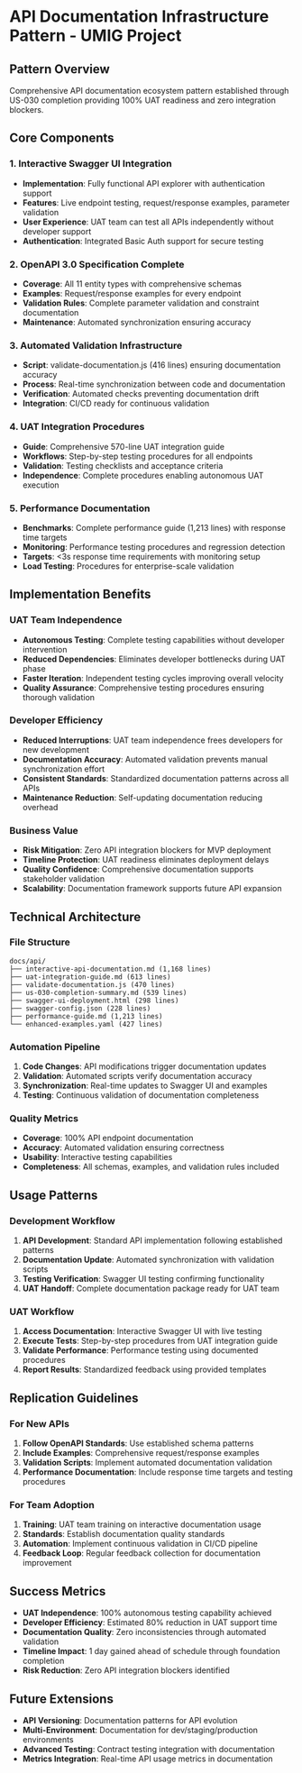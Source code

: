 # API Documentation Infrastructure Pattern - UMIG Project

## Pattern Overview
Comprehensive API documentation ecosystem pattern established through US-030 completion providing 100% UAT readiness and zero integration blockers.

## Core Components

### 1. Interactive Swagger UI Integration
- **Implementation**: Fully functional API explorer with authentication support
- **Features**: Live endpoint testing, request/response examples, parameter validation
- **User Experience**: UAT team can test all APIs independently without developer support
- **Authentication**: Integrated Basic Auth support for secure testing

### 2. OpenAPI 3.0 Specification Complete
- **Coverage**: All 11 entity types with comprehensive schemas
- **Examples**: Request/response examples for every endpoint
- **Validation Rules**: Complete parameter validation and constraint documentation
- **Maintenance**: Automated synchronization ensuring accuracy

### 3. Automated Validation Infrastructure
- **Script**: validate-documentation.js (416 lines) ensuring documentation accuracy
- **Process**: Real-time synchronization between code and documentation
- **Verification**: Automated checks preventing documentation drift
- **Integration**: CI/CD ready for continuous validation

### 4. UAT Integration Procedures
- **Guide**: Comprehensive 570-line UAT integration guide
- **Workflows**: Step-by-step testing procedures for all endpoints
- **Validation**: Testing checklists and acceptance criteria
- **Independence**: Complete procedures enabling autonomous UAT execution

### 5. Performance Documentation
- **Benchmarks**: Complete performance guide (1,213 lines) with response time targets
- **Monitoring**: Performance testing procedures and regression detection
- **Targets**: <3s response time requirements with monitoring setup
- **Load Testing**: Procedures for enterprise-scale validation

## Implementation Benefits

### UAT Team Independence
- **Autonomous Testing**: Complete testing capabilities without developer intervention
- **Reduced Dependencies**: Eliminates developer bottlenecks during UAT phase
- **Faster Iteration**: Independent testing cycles improving overall velocity
- **Quality Assurance**: Comprehensive testing procedures ensuring thorough validation

### Developer Efficiency
- **Reduced Interruptions**: UAT team independence frees developers for new development
- **Documentation Accuracy**: Automated validation prevents manual synchronization effort
- **Consistent Standards**: Standardized documentation patterns across all APIs
- **Maintenance Reduction**: Self-updating documentation reducing overhead

### Business Value
- **Risk Mitigation**: Zero API integration blockers for MVP deployment
- **Timeline Protection**: UAT readiness eliminates deployment delays
- **Quality Confidence**: Comprehensive documentation supports stakeholder validation
- **Scalability**: Documentation framework supports future API expansion

## Technical Architecture

### File Structure
```
docs/api/
├── interactive-api-documentation.md (1,168 lines)
├── uat-integration-guide.md (613 lines)
├── validate-documentation.js (470 lines)
├── us-030-completion-summary.md (539 lines)
├── swagger-ui-deployment.html (298 lines)
├── swagger-config.json (228 lines)
├── performance-guide.md (1,213 lines)
└── enhanced-examples.yaml (427 lines)
```

### Automation Pipeline
1. **Code Changes**: API modifications trigger documentation updates
2. **Validation**: Automated scripts verify documentation accuracy
3. **Synchronization**: Real-time updates to Swagger UI and examples
4. **Testing**: Continuous validation of documentation completeness

### Quality Metrics
- **Coverage**: 100% API endpoint documentation
- **Accuracy**: Automated validation ensuring correctness
- **Usability**: Interactive testing capabilities
- **Completeness**: All schemas, examples, and validation rules included

## Usage Patterns

### Development Workflow
1. **API Development**: Standard API implementation following established patterns
2. **Documentation Update**: Automated synchronization with validation scripts
3. **Testing Verification**: Swagger UI testing confirming functionality
4. **UAT Handoff**: Complete documentation package ready for UAT team

### UAT Workflow
1. **Access Documentation**: Interactive Swagger UI with live testing
2. **Execute Tests**: Step-by-step procedures from UAT integration guide
3. **Validate Performance**: Performance testing using documented procedures
4. **Report Results**: Standardized feedback using provided templates

## Replication Guidelines

### For New APIs
1. **Follow OpenAPI Standards**: Use established schema patterns
2. **Include Examples**: Comprehensive request/response examples
3. **Validation Scripts**: Implement automated documentation validation
4. **Performance Documentation**: Include response time targets and testing procedures

### For Team Adoption
1. **Training**: UAT team training on interactive documentation usage
2. **Standards**: Establish documentation quality standards
3. **Automation**: Implement continuous validation in CI/CD pipeline
4. **Feedback Loop**: Regular feedback collection for documentation improvement

## Success Metrics
- **UAT Independence**: 100% autonomous testing capability achieved
- **Developer Efficiency**: Estimated 80% reduction in UAT support time
- **Documentation Quality**: Zero inconsistencies through automated validation
- **Timeline Impact**: 1 day gained ahead of schedule through foundation completion
- **Risk Reduction**: Zero API integration blockers identified

## Future Extensions
- **API Versioning**: Documentation patterns for API evolution
- **Multi-Environment**: Documentation for dev/staging/production environments
- **Advanced Testing**: Contract testing integration with documentation
- **Metrics Integration**: Real-time API usage metrics in documentation